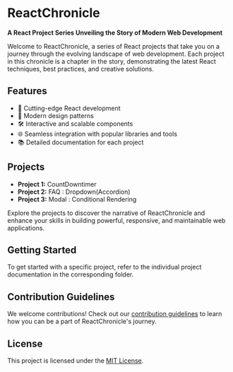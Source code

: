 <!DOCTYPE html>
<html lang="en">

<head>
    <meta charset="UTF-8">
    <meta name="viewport" content="width=device-width, initial-scale=1.0">
</head>

<body>
    <h1>ReactChronicle</h1>
    <p><strong>A React Project Series Unveiling the Story of Modern Web Development</strong></p>
    <p>Welcome to ReactChronicle, a series of React projects that take you on a journey through the evolving landscape of web development. Each project in this chronicle is a chapter in the story, demonstrating the latest React techniques, best practices, and creative solutions.</p>
    <h2>Features</h2>
    <ul>
        <li>🚀 Cutting-edge React development</li>
        <li>🎨 Modern design patterns</li>
        <li>🛠️ Interactive and scalable components</li>
        <li>🌐 Seamless integration with popular libraries and tools</li>
        <li>📚 Detailed documentation for each project</li>
    </ul>
    <h2>Projects</h2>
    <ul>
        <li href="https://teracountdownchalu.netlify.app/"><strong>Project 1:</strong> CountDowntimer </li>
        <li href="https://faqkibaat.netlify.app/"><strong>Project 2:</strong> FAQ : Dropdown(Accordion)</li>
        <li href="https://modaljoboffer.netlify.app/"><strong>Project 3:</strong> Modal : Conditional Rendering </li>
    </ul>
    <p>Explore the projects to discover the narrative of ReactChronicle and enhance your skills in building powerful, responsive, and maintainable web applications.</p>
    <h2>Getting Started</h2>
    <p>To get started with a specific project, refer to the individual project documentation in the corresponding folder.</p>
    <h2>Contribution Guidelines</h2>
    <p>We welcome contributions! Check out our <a href="#link-to-contribution-guidelines">contribution guidelines</a> to learn how you can be a part of ReactChronicle's journey.</p>
    <h2>License</h2>
    <p>This project is licensed under the <a href="#link-to-license">MIT License</a>.</p>
</body>

</html>
